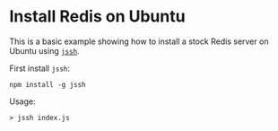 # Install Redis on Ubuntu

This is a basic example showing how to install a stock Redis server on Ubuntu using [`jssh`](http://npmjs.com/package/jssh).

First install `jssh`:

    npm install -g jssh

Usage:
    
    > jssh index.js
    